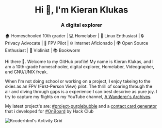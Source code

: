 <h1 align="center">Hi 👋, I'm Kieran Klukas</h1>
<h3 align="center">A digital explorer</h3>

🏠 Homeschooled 10th grader | 💻 Homelaber | 🐧 Linux Enthusiast | 🔒 Privacy Advocate | 🚁 FPV Pilot | 🌐 Internet Aficionado | 🌍 Open Source Enthusiast | 🎻 Violinist | 📚 Bookworm

Hi there 👋. Welcome to my GitHub profile! My name is Kieran Klukas, and I am a 10th-grade homeschooler, digital explorer, Homelaber, Videographer, and GNU/UNIX freak.

When I'm not doing school or working on a project, I enjoy takeing to the skies as an FPV (First-Person View) pilot. The thrill of soaring through the air and diving through gaps is a experience I can best descrive as pure joy. I try to capture my flights on my YouTube channel, [A Wanderer's Archives](https://youtube.com/@wanderer.archives).

My latest project's are: [#project-purplebubble](https://github.com/thepurplebubble) and a [contact card generator](https://github.com/kcoderhtml/ddg-vcf) that i developed for [#OnBoard](https://hackclub.com/onboard) by Hack Club

![Kcoderhtml's Activity Grid](https://raw.githubusercontent.com/kcoderhtml/kcoderhtml/output/github-contribution-grid-snake.svg)
